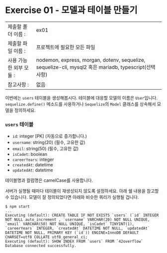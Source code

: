 # Exercise 01 - 모델과 테이블 만들기

|                         |                                                                                                        |
| :---------------------- | ------------------------------------------------------------------------------------------------------ |
| 제출할 폴더 이름 :      | ex01                                                                                                   |
| 제출할 파일 이름 :      | 프로젝트에 필요한 모든 파일                                                                            |
| 사용 가능한 외부 모듈 : | nodemon, express, morgan, dotenv, sequelize, sequelize-cli, mysql2 혹은 mariadb, typescript(선택 사항) |
| 참고사항 :              | 없음                                                                                                   |

이번에는 `users` 테이블을 생성해봅시다. 테이블에 대응할 모델의 이름은 `User`입니다. `sequelize.define()` 메소드를 사용하거나 `Sequelize`의 `Model` 클래스를 상속해서 모델을 정의하세요.

### `users` 테이블

- `id`: integer [PK] (자동으로 증가합니다.)
- `username`: string(20) (필수, 고유한 값)
- `email`: string(50) (필수, 고유한 값)
- `isCadet`: boolean
- `careerYears`: integer
- `createdAt`: datetime
- `updatedAt`: datetime

테이블명과 컬럼명은 camelCase를 사용합니다.

서버가 실행될 때마다 테이블이 재생성되지 않도록 설정하세요. 아래 쉘 내용을 참고할 수 있습니다. 모델이 잘 정의되었다면 아래와 비슷한 쿼리가 실행될 겁니다.

```shell
$ npm start
...
Executing (default): CREATE TABLE IF NOT EXISTS `users` (`id` INTEGER NOT NULL auto_increment , `username` VARCHAR(20) NOT NULL UNIQUE, `email` VARCHAR(50) NOT NULL UNIQUE, `isCadet` TINYINT(1), `careerYears` INTEGER, `createdAt` DATETIME NOT NULL, `updatedAt` DATETIME NOT NULL, PRIMARY KEY (`id`)) ENGINE=InnoDB DEFAULT CHARSET=utf8 COLLATE utf8_general_ci;
Executing (default): SHOW INDEX FROM `users` FROM `42overflow`
Database connected successfully.
```
